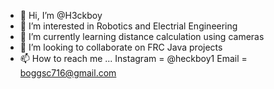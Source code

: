- 👋 Hi, I’m @H3ckboy
- 👀 I’m interested in Robotics and Electrial Engineering
- 🌱 I’m currently learning distance calculation using cameras
- 💞️ I’m looking to collaborate on FRC Java projects
- 📫 How to reach me ...
Instagram = @heckboy1
Email = boggsc716@gmail.com
<!---
H3ckboy/H3ckboy is a ✨ special ✨ repository because its `README.md` (this file) appears on your GitHub profile.
You can click the Preview link to take a look at your changes.
--->
